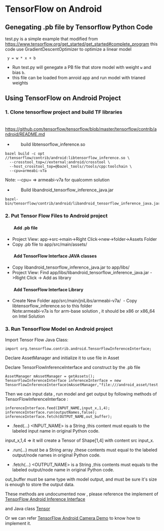 # TensorFlow on Android

## Genegating .pb file by Tensorflow Python Code
 test.py is a simple example that modified from https://www.tensorflow.org/get_started/get_started#complete_program
 this code use GradientDescentOptimizer to optimize a linear model
```
 y = w * x + b
```
- Run test.py will genegate a  PB file that store model with weight `w` and bias `b`.
- this file can be loaded from anroid app and run model with trianed weights

## Using TensorFlow on Android Project
### 1. Clone tensorflow project and build TF libraries
　　https://github.com/tensorflow/tensorflow/blob/master/tensorflow/contrib/android/README.md
 - 　　build libtensorflow_inference.so
 ```
bazel build -c opt //tensorflow/contrib/android:libtensorflow_inference.so \
   --crosstool_top=//external:android/crosstool \
   --host_crosstool_top=@bazel_tools//tools/cpp:toolchain \
   --cpu=armeabi-v7a
   ```
   Note: --cpu=<target-platform> => armeabi-v7a for qualcomm solution
   
 - 　　Build libandroid_tensorflow_inference_java.jar
 ```
bazel-bin/tensorflow/contrib/android/libandroid_tensorflow_inference_java.jar
```

### 2. Put Tensor Flow Files to Android project
#### 　　Add .pb file 
 - Project View: app->src->main->Right Click->new->folder->Assets Folder
 - Copy .pb file to app/src/main/assets/
 
#### 　　Add TensorFlow Interface JAVA classes
  - Copy libandroid_tensorflow_inference_java.jar to app/libs/
  - Project View: Find app/libs/libandroid_tensorflow_inference_java.jar ->Right Click -> Add as library
 
#### 　　Add TensorFlow Interface Library
  - Create New Folder app/src/main/jniLibs/armeabi-v7a/
  - Copy libtensorflow_inference.so to this folder 
    <br>Note:armeabi-v7a is for arm-base solution , it should be x86 or x86_64 on Intel Solution
  
### 3. Run TensorFlow Model on Android project

Import Tensor Flow Java Class:
```
import org.tensorflow.contrib.android.TensorFlowInferenceInterface;
```
Declare AssetManager and initialize it to use file in Asset 

Declare TensorFlowInferenceInterface and construct by the .pb file
```
AssetManager mAssetManager = getAssets();
TensorFlowInferenceInterface inferenceInterface = new TensorFlowInferenceInterface(mAssetManager,"file:///android_asset/test.pb");
```
Then we can input data , run model and get output by following methods of TensorFlowInferenceInterface :
```
inferenceInterface.feed(INPUT_NAME,input_x,1,4);
inferenceInterface.run(outputNames,false);
inferenceInterface.fetch(OUTPUT_NAME,out_buffer);
```
- .feed(...)
<INPUT_NAME> is a String ,this content must equals to the labeled input name in original Python code.

input_x,1,4 => it will create a Tensor of Shape[1,4] with content src input_x.

- .run(...)
<outputNames> must be a String array ,these contents must equal to the labeled output/node names in original Python code.

- .fetch(...)
<OUTPUT_NAME> is a String ,this contents must equals to the labeled output/node name in original Python code.

out_buffer must be same type with model output, and must be sure it's size is enough to store the output data.

These methods are undocumented now , please reference the implement of 
[TensorFlow Android Inference Interface](https://github.com/tensorflow/tensorflow/blob/master/tensorflow/contrib/android)

and Java class [Tensor](https://www.tensorflow.org/api_docs/java/reference/org/tensorflow/Tensor) 

Or we can refer  [TensorFlow Android Camera Demo](https://github.com/tensorflow/tensorflow/tree/master/tensorflow/examples/android/src/org/tensorflow/demo) to know how to implement it.

